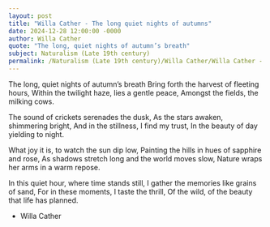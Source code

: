 ```yaml
---
layout: post
title: "Willa Cather - The long quiet nights of autumns"
date: 2024-12-28 12:00:00 -0000
author: Willa Cather
quote: "The long, quiet nights of autumn’s breath"
subject: Naturalism (Late 19th century)
permalink: /Naturalism (Late 19th century)/Willa Cather/Willa Cather - The long quiet nights of autumns
---
```


The long, quiet nights of autumn’s breath
Bring forth the harvest of fleeting hours,
Within the twilight haze, lies a gentle peace,
Amongst the fields, the milking cows.

The sound of crickets serenades the dusk,
As the stars awaken, shimmering bright,
And in the stillness, I find my trust,
In the beauty of day yielding to night.

What joy it is, to watch the sun dip low,
Painting the hills in hues of sapphire and rose,
As shadows stretch long and the world moves slow,
Nature wraps her arms in a warm repose.

In this quiet hour, where time stands still,
I gather the memories like grains of sand,
For in these moments, I taste the thrill,
Of the wild, of the beauty that life has planned.

- Willa Cather
